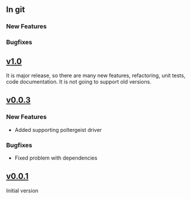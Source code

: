 ## In git

### New Features

### Bugfixes

## [v1.0](https://github.com/romikoops/howitzer/compare/v0.0.3...v1.0)

It is major release, so there are many new features, refactoring, unit tests, code documentation.
It is not going to support old versions.


## [v0.0.3](https://github.com/romikoops/howitzer/compare/v0.0.1...v0.0.3)

### New Features

* Added supporting poltergeist driver

### Bugfixes

* Fixed problem with dependencies 

## [v0.0.1](https://github.com/romikoops/howitzer/tree/v0.0.1)

Initial version
